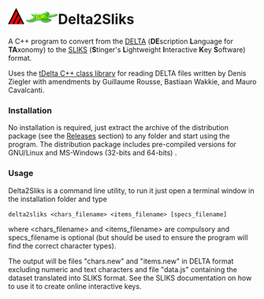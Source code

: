 # ![deltlogo](deltlogo.png)![sliks](sliks.png)Delta2Sliks
A C++ program to convert from the [DELTA](https://www.delta-intkey.com/) (**DE**scription **L**anguage for **TA**xonomy) to the [SLIKS](http://www.stingersplace.com/SLIKS/) (**S**tinger's **L**ightweight **I**nteractive **K**ey **S**oftware) format.

Uses the [tDelta C++ class library](https://sourceforge.net/projects/freedelta/files/deltalib/new/) for reading DELTA files written by Denis Ziegler with amendments by Guillaume Rousse, Bastiaan Wakkie, and Mauro Cavalcanti.



### Installation

No installation is required, just extract the archive of the distribution package (see the [Releases](https://github.com/maurobio/delta2sliks/releases) section) to any folder and start using the program. The distribution package includes pre-compiled versions for GNU/Linux and MS-Windows (32-bits and 64-bits) .

### Usage

Delta2Sliks is a command line utility, to run it just open a terminal window in the installation folder and type

```
delta2sliks <chars_filename> <items_filename> [specs_filename]
```

where <chars_filename> and <items_filename> are compulsory and specs_filename is optional (but should be used to ensure the program will find the correct character types).

The output will be files "chars.new" and "items.new" in DELTA format excluding numeric and text characters and file "data.js" containing the dataset translated into SLIKS format. See the SLIKS documentation on how to use it to create online interactive keys.